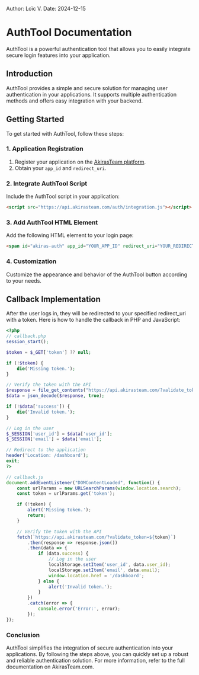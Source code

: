 Author: Loïc V.
Date: 2024-12-15

# AuthTool Documentation

AuthTool is a powerful authentication tool that allows you to easily integrate secure login features into your application.

## Introduction

AuthTool provides a simple and secure solution for managing user authentication in your applications. It supports multiple authentication methods and offers easy integration with your backend.

## Getting Started

To get started with AuthTool, follow these steps:

### 1. Application Registration

1. Register your application on the [AkirasTeam platform](https://app.akirasteam.com/authtool/).
2. Obtain your `app_id` and `redirect_uri`.

### 2. Integrate AuthTool Script

Include the AuthTool script in your application:

```html
<script src="https://api.akirasteam.com/auth/integration.js"></script>
```

### 3. Add AuthTool HTML Element

Add the following HTML element to your login page:

```html
<span id="akiras-auth" app_id="YOUR_APP_ID" redirect_uri="YOUR_REDIRECT_URI"></span>
```

### 4. Customization

Customize the appearance and behavior of the AuthTool button according to your needs.

## Callback Implementation

After the user logs in, they will be redirected to your specified redirect_uri with a token. Here is how to handle the callback in PHP and JavaScript:

```php
<?php
// callback.php
session_start();

$token = $_GET['token'] ?? null;

if (!$token) {
    die('Missing token.');
}

// Verify the token with the API
$response = file_get_contents("https://api.akirasteam.com/?validate_token=$token");
$data = json_decode($response, true);

if (!$data['success']) {
    die('Invalid token.');
}

// Log in the user
$_SESSION['user_id'] = $data['user_id'];
$_SESSION['email'] = $data['email'];

// Redirect to the application
header('Location: /dashboard');
exit;
?>
```
```js
// callback.js
document.addEventListener("DOMContentLoaded", function() {
    const urlParams = new URLSearchParams(window.location.search);
    const token = urlParams.get('token');

    if (!token) {
        alert('Missing token.');
        return;
    }

    // Verify the token with the API
    fetch(`https://api.akirasteam.com/?validate_token=${token}`)
        .then(response => response.json())
        .then(data => {
            if (data.success) {
                // Log in the user
                localStorage.setItem('user_id', data.user_id);
                localStorage.setItem('email', data.email);
                window.location.href = '/dashboard';
            } else {
                alert('Invalid token.');
            }
        })
        .catch(error => {
            console.error('Error:', error);
        });
});
```

### Conclusion

AuthTool simplifies the integration of secure authentication into your applications. By following the steps above, you can quickly set up a robust and reliable authentication solution. For more information, refer to the full documentation on AkirasTeam.com.
